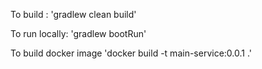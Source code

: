 To build :
'gradlew clean build'

To run locally:
'gradlew bootRun'

To build docker image
'docker build -t main-service:0.0.1 .'